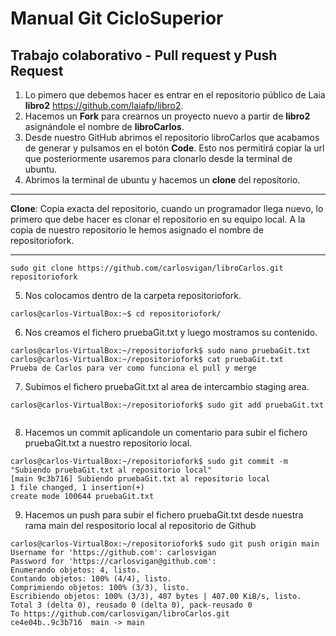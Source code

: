 # Manual Git CicloSuperior
## Trabajo colaborativo - Pull request y Push Request
1. Lo pimero que debemos hacer es entrar en el repositorio público de Laia **libro2** https://github.com/laiafp/libro2.
2. Hacemos un **Fork** para crearnos un proyecto nuevo a partir de **libro2** asignándole el nombre de **libroCarlos**.
3. Desde nuestro GitHub abrimos el repositorio libroCarlos que acabamos de generar y pulsamos en el botón **Code**. Esto nos permitirá copiar la url que posteriormente usaremos para clonarlo desde la terminal de ubuntu.
4. Abrimos la terminal de ubuntu y hacemos un **clone** del repositorio.<br />
 ***
 **Clone**: Copia exacta del repositorio, cuando un programador llega nuevo, lo primero que debe hacer es clonar el repositorio en su equipo local. A la copia de nuestro repositorio le hemos asignado el nombre de repositoriofork.
 ***
```
sudo git clone https://github.com/carlosvigan/libroCarlos.git repositoriofork
```
5. Nos colocamos dentro de la carpeta repositoriofork.
```
carlos@carlos-VirtualBox:~$ cd repositoriofork/ 
```
6. Nos creamos el fichero pruebaGit.txt y luego mostramos su contenido.
```
carlos@carlos-VirtualBox:~/repositoriofork$ sudo nano pruebaGit.txt 
carlos@carlos-VirtualBox:~/repositoriofork$ cat pruebaGit.txt  
Prueba de Carlos para ver como funciona el pull y merge
```
7. Subimos el fichero pruebaGit.txt al area de intercambio staging area.
```
carlos@carlos-VirtualBox:~/repositoriofork$ sudo git add pruebaGit.txt  
```
8. Hacemos un commit aplicandole un comentario para subir el fichero pruebaGit.txt a nuestro repositorio local.
```
carlos@carlos-VirtualBox:~/repositoriofork$ sudo git commit -m "Subiendo pruebaGit.txt al repositorio local" 
[main 9c3b716] Subiendo pruebaGit.txt al repositorio local 
1 file changed, 1 insertion(+) 
create mode 100644 pruebaGit.txt 
```
9. Hacemos un push para subir el fichero pruebaGit.txt desde nuestra rama main del respositorio local al repositorio de Github
```
carlos@carlos-VirtualBox:~/repositoriofork$ sudo git push origin main 
Username for 'https://github.com': carlosvigan 
Password for 'https://carlosvigan@github.com':  
Enumerando objetos: 4, listo. 
Contando objetos: 100% (4/4), listo. 
Comprimiendo objetos: 100% (3/3), listo. 
Escribiendo objetos: 100% (3/3), 407 bytes | 407.00 KiB/s, listo. 
Total 3 (delta 0), reusado 0 (delta 0), pack-reusado 0 
To https://github.com/carlosvigan/libroCarlos.git 
ce4e04b..9c3b716  main -> main 
```
